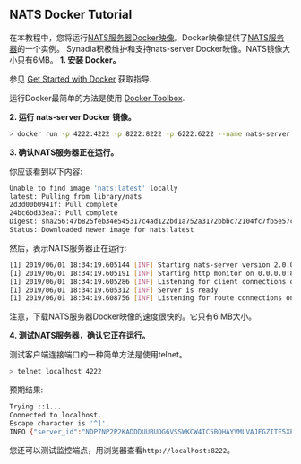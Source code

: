 ## NATS Docker Tutorial

在本教程中，您将运行[NATS服务器Docker映像](https://hub.docker.com/_/nats/)。Docker映像提供了[NATS服务器](/README.md)的一个实例。
Synadia积极维护和支持nats-server Docker映像。NATS镜像大小只有6MB。
**1. 安装 Docker。**

参见 [Get Started with Docker](http://docs.docker.com/mac/started/) 获取指导.

运行Docker最简单的方法是使用 [Docker Toolbox](http://docs.docker.com/mac/step_one/).

**2. 运行 nats-server Docker 镜像。**

```sh
> docker run -p 4222:4222 -p 8222:8222 -p 6222:6222 --name nats-server -ti nats:latest
```

**3. 确认NATS服务器正在运行。**

你应该看到以下内容:

```sh
Unable to find image 'nats:latest' locally
latest: Pulling from library/nats
2d3d00b0941f: Pull complete 
24bc6bd33ea7: Pull complete 
Digest: sha256:47b825feb34e545317c4ad122bd1a752a3172bbbc72104fc7fb5e57cf90f79e4
Status: Downloaded newer image for nats:latest
```

然后，表示NATS服务器正在运行:


```sh
[1] 2019/06/01 18:34:19.605144 [INF] Starting nats-server version 2.0.0
[1] 2019/06/01 18:34:19.605191 [INF] Starting http monitor on 0.0.0.0:8222
[1] 2019/06/01 18:34:19.605286 [INF] Listening for client connections on 0.0.0.0:4222
[1] 2019/06/01 18:34:19.605312 [INF] Server is ready
[1] 2019/06/01 18:34:19.608756 [INF] Listening for route connections on 0.0.0.0:6222
```

注意，下载NATS服务器Docker映像的速度很快的。它只有6 MB大小。

**4. 测试NATS服务器，确认它正在运行。**

测试客户端连接端口的一种简单方法是使用telnet。

```sh
> telnet localhost 4222
```

预期结果:

```sh
Trying ::1...
Connected to localhost.
Escape character is '^]'.
INFO {"server_id":"NDP7NP2P2KADDDUUBUDG6VSSWKCW4IC5BQHAYVMLVAJEGZITE5XP7O5J","version":"2.0.0","proto":1,"go":"go1.11.10","host":"0.0.0.0","port":4222,"max_payload":1048576,"client_id":13249} 
```

您还可以测试监控端点，用浏览器查看`http://localhost:8222`。
